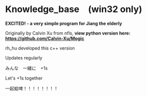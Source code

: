 # Knowledge_base　(win32 only)

**EXCITED! - a very simple program for Jiang the elderly**

Originally by Calvin Xu from nfls, **view python version here: https://github.com/Calvin-Xu/Mogic**

rh_hu developed this c++ version

Updates regularly

みんな　一緒に　+1s

Let's +1s together

一起蛤啤！！！！！！！！

